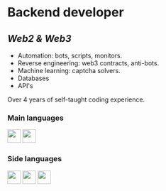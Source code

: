 # **Backend developer**
## *Web2 & Web3*

- Automation: bots, scripts, monitors.
- Reverse engineering: web3 contracts, anti-bots.
- Machine learning: captcha solvers.
- Databases
- API's

Over 4 years of self-taught coding experience.

### **Main languages**

<div>
    <img height="30" src="https://www.pngkit.com/png/full/70-701749_this-free-icons-png-design-of-python-language.png" onclick="return false;"/>
    <img height="30" src="https://cdn.icon-icons.com/icons2/2699/PNG/512/golang_logo_icon_171073.png" onclick="return false;"/>
</div>

### **Side languages**

<div>
    <img height="30" src="https://cdn-icons-png.flaticon.com/512/5968/5968292.png" onclick="return false;"/>
    <img height="30" src="https://cdn-icons-png.flaticon.com/512/5968/5968282.png" onclick="return false;"/>
    <img height="30" src="https://cdn-icons-png.flaticon.com/512/6132/6132221.png" onclick="return false;"/>
</div>
